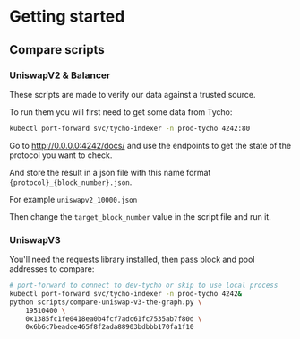 # Getting started

## Compare scripts


### UniswapV2 & Balancer

These scripts are made to verify our data against a trusted source.

To run them you will first need to get some data from Tycho:

```bash
kubectl port-forward svc/tycho-indexer -n prod-tycho 4242:80
```

Go to http://0.0.0.0:4242/docs/ and use the endpoints to get the state of the protocol you want to check.

And store the result in a json file with this name format `{protocol}_{block_number}.json`.

For example `uniswapv2_10000.json`

Then change the `target_block_number` value in the script file and run it.


### UniswapV3

You'll need the requests library installed, then pass block and pool addresses to compare:

```bash
# port-forward to connect to dev-tycho or skip to use local process
kubectl port-forward svc/tycho-indexer -n prod-tycho 4242&
python scripts/compare-uniswap-v3-the-graph.py \
    19510400 \
    0x1385fc1fe0418ea0b4fcf7adc61fc7535ab7f80d \
    0x6b6c7beadce465f8f2ada88903bdbbb170fa1f10
```